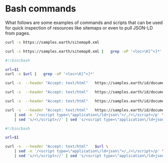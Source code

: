 # Bash commands

What follows are some examples of commands and scripts that can be used for 
quick inspection of resources like sitemaps or even to pull JSON-LD from pages.



```bash
curl -s https://samples.earth/sitemap0.xml
```

```bash
curl -s https://samples.earth/sitemap0.xml |   grep -oP '<loc>\K[^<]*'
```

```bash
#!/bin/bash

url=$1
curl -s $url |   grep -oP '<loc>\K[^<]*'
```

```bash
curl -s  --header "Accept: text/html"   https://samples.earth/id/documents/c1pnht3h2h44frv6igfg | sed -n '/<script type=\"application\/ld+json\">/,/<\/script>/p'

```

```bash
curl -s  --header "Accept: text/html"   https://samples.earth/id/documents/c1pnht3h2h44frv6igfg | sed -n '/<script type=\"application\/ld+json\">/,/<\/script>/p' | sed 's/<\/script>//' | sed 's/<script type=\"application\/ld+json\">//'

```

```bash
curl -s  --header "Accept: text/html"   https://samples.earth/id/documents/c1pnht3h2h44frv6igfg | sed -n '/<script type=\"application\/ld+json\">/,/<\/script>/p' | sed 's/<\/script>//' | sed 's/<script type=\"application\/ld+json\">//' | jsonld format -q

```


```bash
curl -s  --header "Accept: text/html"   https://samples.earth/id/documents/c1pnht3h2h44frv6igfg \
    | sed -n '/<script type=\"application\/ld+json\">/,/<\/script>/p' \
    | sed 's/<\/script>//' | sed 's/<script type=\"application\/ld+json\">//' | jsonld format -q
```

```bash
#!/bin/bash

url=$1

curl -s  --header "Accept: text/html"   $url \
    | sed -n '/<script type=\"application\/ld+json\">/,/<\/script>/p' \
    | sed 's/<\/script>//' | sed 's/<script type=\"application\/ld+json\">//' 
```

